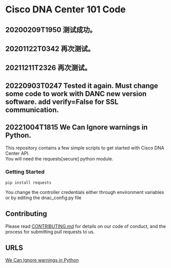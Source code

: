 # Cisco DNA Center 101 Code  
## 20200209T1950 测试成功。 
## 20201122T0342 再次测试。 
## 20211211T2326 再次测试。 
## 20220903T0247 Tested it again. Must change some code to work with DANC new version software. add verify=False for SSL communication. 
## 20221004T1815 We Can Ignore warnings in Python.

This repository contains a few simple scripts to get started with Cisco DNA Center API.  
You will need the requests[secure] python module.   
### Getting Started  
```buildoutcfg
pip install requests
```  
You change the controller credentials either through environment variables or by editing the dnac_config.py file  
## Contributing  
Please read [CONTRIBUTING.md](./CONTRIBUTING.md) for details on our code of conduct, and the process for submitting pull requests to us.  
## URLS  
[ We Can Ignore warnings in Python](https://zlliu.medium.com/7-more-things-i-never-knew-about-python-until-recently-c1deb84e637f)  
[]()  
[]()  
